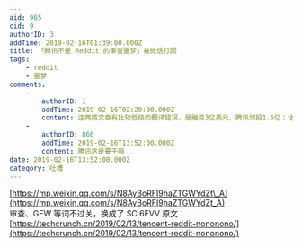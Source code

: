 ```yaml
---
aid: 965
cid: 9
authorID: 3
addTime: 2019-02-16T01:39:00.000Z
title: 「腾讯不是 Reddit 的审查噩梦」被微信打回
tags:
    - reddit
    - 噩梦
comments:
    -
        authorID: 1
        addTime: 2019-02-16T02:20:00.000Z
        content: 这两篇文章有比较低级的翻译错误，是融资3亿美元，腾讯领投1.5亿；估值30亿。
    -
        authorID: 860
        addTime: 2019-02-16T13:52:00.000Z
        content: 腾讯这是要干嘛
date: 2019-02-16T13:52:00.000Z
category: 吐槽
---
```


[https://mp.weixin.qq.com/s/N8AyBoRFI9haZTGWYdZt\_A](https://mp.weixin.qq.com/s/N8AyBoRFI9haZTGWYdZt_A)  
审查、GFW 等词不过关，换成了 SC 6FVV 原文：[https://techcrunch.cn/2019/02/13/tencent-reddit-nononono/](https://techcrunch.cn/2019/02/13/tencent-reddit-nononono/)
